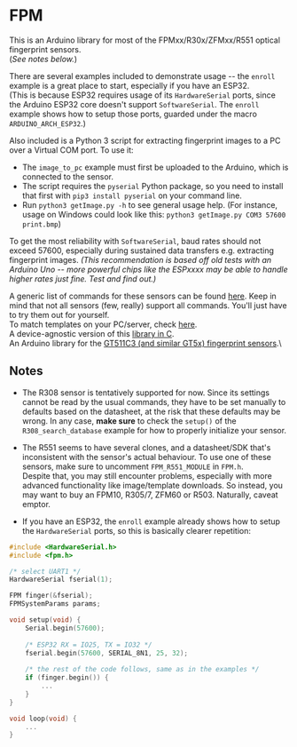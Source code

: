 # FPM
This is an Arduino library for most of the FPMxx/R30x/ZFMxx/R551 optical fingerprint sensors.\
(*See notes below.*)

There are several examples included to demonstrate usage -- the `enroll` example is a great place to start, especially if you have an ESP32.\
(This is because ESP32 requires usage of its `HardwareSerial` ports, since the Arduino ESP32 core doesn't support `SoftwareSerial`. The `enroll` example shows how to setup those ports, guarded under the macro `ARDUINO_ARCH_ESP32`.)

Also included is a Python 3 script for extracting fingerprint images to a PC over a Virtual COM port. To use it:
- The `image_to_pc` example must first be uploaded to the Arduino, which is connected to the sensor. 
- The script requires the `pyserial` Python package, so you need to install that first with `pip3 install pyserial` on your command line.
- Run `python3 getImage.py -h` to see general usage help. (For instance, usage on Windows could look like this: `python3 getImage.py COM3 57600 print.bmp`)

To get the most reliability with `SoftwareSerial`, baud rates should not exceed 57600, especially during sustained data transfers e.g. extracting fingerprint images. *(This recommendation is based off old tests with an Arduino Uno -- more powerful chips like the ESPxxxx may be able to handle higher rates just fine. Test and find out.)*

A generic list of commands for these sensors can be found [here](https://usermanual.wiki/Document/Fingerprintusermanual.1754127921/view). Keep in mind that not all sensors (few, really) support all commands. You'll just have to try them out for yourself.\
To match templates on your PC/server, check [here](https://github.com/brianrho/fpmatch).\
A device-agnostic version of this [library in C](https://github.com/brianrho/FPM-C).\
An Arduino library for the [GT511C3 (and similar GT5x) fingerprint sensors](https://github.com/brianrho/GT5X).\


## Notes
* The R308 sensor is tentatively supported for now. Since its settings cannot be read by the usual commands, they have to be set manually to defaults based on the datasheet, at the risk that these defaults may be wrong. In any case, **make sure** to check the `setup()` of the `R308_search_database` example for how to properly initialize your sensor.

* The R551 seems to have several clones, and a datasheet/SDK that's inconsistent with the sensor's actual behaviour. To use one of these sensors, make sure to uncomment `FPM_R551_MODULE` in `FPM.h`.\
Despite that, you may still encounter problems, especially with more advanced functionality like image/template downloads. So instead, you may want to buy an FPM10, R305/7, ZFM60 or R503. Naturally, caveat emptor.

* If you have an ESP32, the `enroll` example already shows how to setup the `HardwareSerial` ports, so this is basically clearer repetition:

```cpp
#include <HardwareSerial.h>
#include <fpm.h>

/* select UART1 */
HardwareSerial fserial(1);

FPM finger(&fserial);
FPMSystemParams params;

void setup(void) {
    Serial.begin(57600);
    
    /* ESP32 RX = IO25, TX = IO32 */
    fserial.begin(57600, SERIAL_8N1, 25, 32);
    
    /* the rest of the code follows, same as in the examples */
    if (finger.begin()) {
        ...
    }
}

void loop(void) {
    ...
}

```
